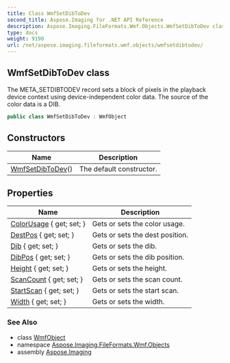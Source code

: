 ```yaml
---
title: Class WmfSetDibToDev
second_title: Aspose.Imaging for .NET API Reference
description: Aspose.Imaging.FileFormats.Wmf.Objects.WmfSetDibToDev class. The META_SETDIBTODEV record sets a block of pixels in the playback device context using deviceindependent color data. The source of the color data is a DIB
type: docs
weight: 9190
url: /net/aspose.imaging.fileformats.wmf.objects/wmfsetdibtodev/
---
```

## WmfSetDibToDev class

The META_SETDIBTODEV record sets a block of pixels in the playback device context using device-independent color data. The source of the color data is a DIB.

```csharp
public class WmfSetDibToDev : WmfObject
```

## Constructors

| Name | Description |
| --- | --- |
| [WmfSetDibToDev](wmfsetdibtodev/)() | The default constructor. |

## Properties

| Name | Description |
| --- | --- |
| [ColorUsage](../../aspose.imaging.fileformats.wmf.objects/wmfsetdibtodev/colorusage/) { get; set; } | Gets or sets the color usage. |
| [DestPos](../../aspose.imaging.fileformats.wmf.objects/wmfsetdibtodev/destpos/) { get; set; } | Gets or sets the dest position. |
| [Dib](../../aspose.imaging.fileformats.wmf.objects/wmfsetdibtodev/dib/) { get; set; } | Gets or sets the dib. |
| [DibPos](../../aspose.imaging.fileformats.wmf.objects/wmfsetdibtodev/dibpos/) { get; set; } | Gets or sets the dib position. |
| [Height](../../aspose.imaging.fileformats.wmf.objects/wmfsetdibtodev/height/) { get; set; } | Gets or sets the height. |
| [ScanCount](../../aspose.imaging.fileformats.wmf.objects/wmfsetdibtodev/scancount/) { get; set; } | Gets or sets the scan count. |
| [StartScan](../../aspose.imaging.fileformats.wmf.objects/wmfsetdibtodev/startscan/) { get; set; } | Gets or sets the start scan. |
| [Width](../../aspose.imaging.fileformats.wmf.objects/wmfsetdibtodev/width/) { get; set; } | Gets or sets the width. |

### See Also

* class [WmfObject](../wmfobject/)
* namespace [Aspose.Imaging.FileFormats.Wmf.Objects](../../aspose.imaging.fileformats.wmf.objects/)
* assembly [Aspose.Imaging](../../)


